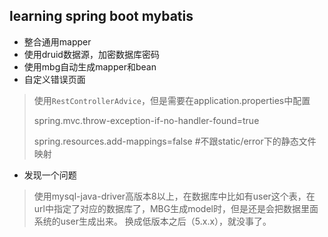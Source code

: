 ## learning spring boot mybatis

- 整合通用mapper
- 使用druid数据源，加密数据库密码
- 使用mbg自动生成mapper和bean
- 自定义错误页面
   
> 使用`RestControllerAdvice`，但是需要在application.properties中配置
>
> spring.mvc.throw-exception-if-no-handler-found=true
>
> spring.resources.add-mappings=false #不跟static/error下的静态文件映射

- 发现一个问题

> 使用mysql-java-driver高版本8以上，在数据库中比如有user这个表，在url中指定了对应的数据库了，MBG生成model时，但是还是会把数据里面系统的user生成出来。
> 换成低版本之后（5.x.x），就没事了。